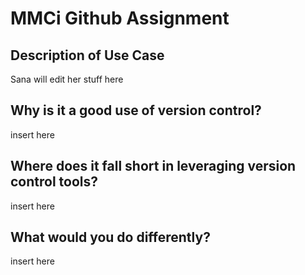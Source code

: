 # MMCi Github Assignment

## Description of Use Case
Sana will edit her stuff here

## Why is it a good use of version control?
insert here

## Where does it fall short in leveraging version control tools?
insert here

## What would you do differently?
insert here
